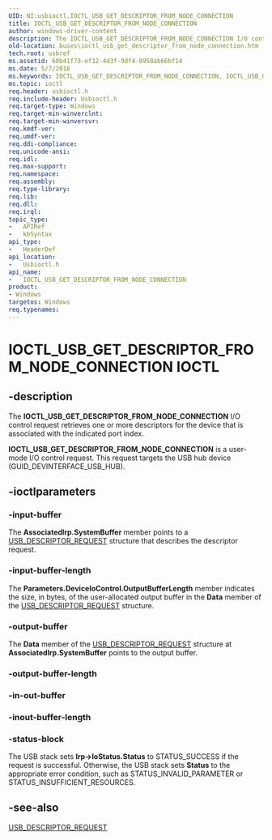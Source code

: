 ```yaml
---
UID: NI:usbioctl.IOCTL_USB_GET_DESCRIPTOR_FROM_NODE_CONNECTION
title: IOCTL_USB_GET_DESCRIPTOR_FROM_NODE_CONNECTION
author: windows-driver-content
description: The IOCTL_USB_GET_DESCRIPTOR_FROM_NODE_CONNECTION I/O control request retrieves one or more descriptors for the device that is associated with the indicated port index.IOCTL_USB_GET_DESCRIPTOR_FROM_NODE_CONNECTION is a user-mode I/O control request.
old-location: buses\ioctl_usb_get_descriptor_from_node_connection.htm
tech.root: usbref
ms.assetid: 60b41f73-ef12-4d3f-9df4-8958ab66bf14
ms.date: 5/7/2018
ms.keywords: IOCTL_USB_GET_DESCRIPTOR_FROM_NODE_CONNECTION, IOCTL_USB_GET_DESCRIPTOR_FROM_NODE_CONNECTION control, IOCTL_USB_GET_DESCRIPTOR_FROM_NODE_CONNECTION control code [Buses], buses.ioctl_usb_get_descriptor_from_node_connection, usbioctl/IOCTL_USB_GET_DESCRIPTOR_FROM_NODE_CONNECTION, usbirp_060f6333-3fe9-4a4b-8ff1-f7403a3e8dfe.xml
ms.topic: ioctl
req.header: usbioctl.h
req.include-header: Usbioctl.h
req.target-type: Windows
req.target-min-winverclnt: 
req.target-min-winversvr: 
req.kmdf-ver: 
req.umdf-ver: 
req.ddi-compliance: 
req.unicode-ansi: 
req.idl: 
req.max-support: 
req.namespace: 
req.assembly: 
req.type-library: 
req.lib: 
req.dll: 
req.irql: 
topic_type:
-	APIRef
-	kbSyntax
api_type:
-	HeaderDef
api_location:
-	Usbioctl.h
api_name:
-	IOCTL_USB_GET_DESCRIPTOR_FROM_NODE_CONNECTION
product:
- Windows
targetos: Windows
req.typenames: 
---
```


# IOCTL_USB_GET_DESCRIPTOR_FROM_NODE_CONNECTION IOCTL


## -description



The <b>IOCTL_USB_GET_DESCRIPTOR_FROM_NODE_CONNECTION</b> I/O control request retrieves one or more descriptors for the device that is associated with the indicated port index.

<b>IOCTL_USB_GET_DESCRIPTOR_FROM_NODE_CONNECTION</b> is a user-mode I/O control request. This request targets the USB hub device (GUID_DEVINTERFACE_USB_HUB).




## -ioctlparameters




### -input-buffer

The <b>AssociatedIrp.SystemBuffer</b> member points to a <a href="https://msdn.microsoft.com/library/windows/hardware/ff539272">USB_DESCRIPTOR_REQUEST</a> structure that describes the descriptor request. 


### -input-buffer-length

The <b>Parameters.DeviceIoControl.OutputBufferLength</b> member indicates the size, in bytes, of the user-allocated output buffer in the <b>Data</b> member of the <a href="https://msdn.microsoft.com/library/windows/hardware/ff539272">USB_DESCRIPTOR_REQUEST</a> structure. 


### -output-buffer

The <b>Data</b> member of the <a href="https://msdn.microsoft.com/library/windows/hardware/ff539272">USB_DESCRIPTOR_REQUEST</a> structure at <b>AssociatedIrp.SystemBuffer</b> points to the output buffer.


### -output-buffer-length








### -in-out-buffer








### -inout-buffer-length








### -status-block

The USB stack sets <b>Irp-&gt;IoStatus.Status</b> to STATUS_SUCCESS if the request is successful. Otherwise, the USB stack sets <b>Status</b> to the appropriate error condition, such as STATUS_INVALID_PARAMETER or STATUS_INSUFFICIENT_RESOURCES.


## -see-also




<a href="https://msdn.microsoft.com/library/windows/hardware/ff539272">USB_DESCRIPTOR_REQUEST</a>
 

 

